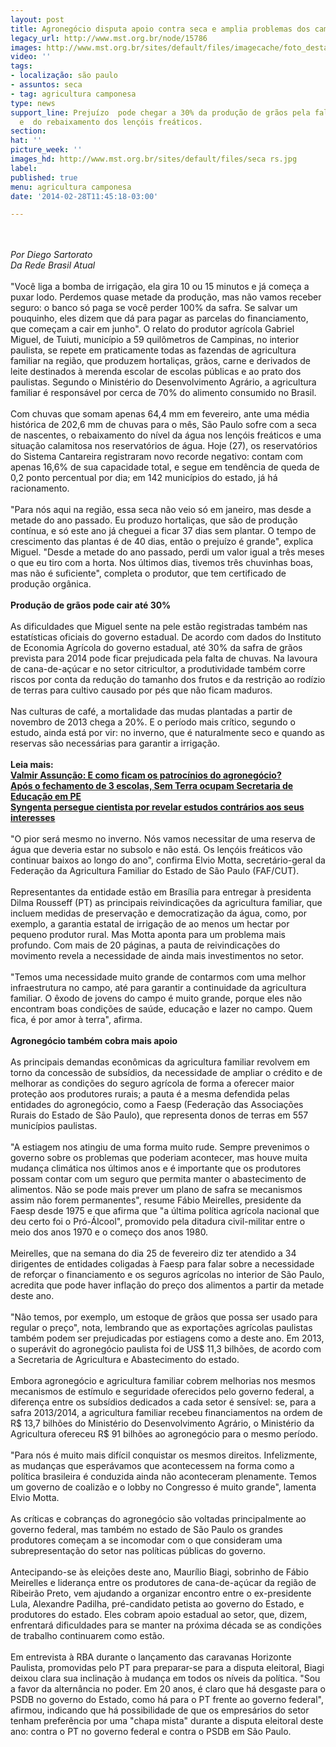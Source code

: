 ```yaml
---
layout: post
title: Agronegócio disputa apoio contra seca e amplia problemas dos camponeses
legacy_url: http://www.mst.org.br/node/15786
images: http://www.mst.org.br/sites/default/files/imagecache/foto_destaque/seca rs.jpg
video: ''
tags:
- localização: são paulo
- assuntos: seca
- tag: agricultura camponesa
type: news
support_line: Prejuízo  pode chegar a 30% da produção de grãos pela falta de chuvas
  e  do rebaixamento dos lençóis freáticos.
section: 
hat: ''
picture_week: ''
images_hd: http://www.mst.org.br/sites/default/files/seca rs.jpg
label: 
published: true
menu: agricultura camponesa
date: '2014-02-28T11:45:18-03:00'

---
```

<p><br><em><br>Por Diego Sartorato<br>Da Rede Brasil Atual</em><br><br>"Você liga a bomba de irrigação, ela gira 10 ou 15 minutos e já começa a puxar lodo. Perdemos quase metade da produção, mas não vamos receber seguro: o banco só paga se você perder 100% da safra. Se salvar um pouquinho, eles dizem que dá para pagar as parcelas do financiamento, que começam a cair em junho". O relato do produtor agrícola Gabriel Miguel, de Tuiuti, município a 59 quilômetros de Campinas, no interior paulista, se repete em praticamente todas as fazendas de agricultura familiar na região, que produzem hortaliças, grãos, carne e derivados de leite destinados à merenda escolar de escolas públicas e ao prato dos paulistas. Segundo o Ministério do Desenvolvimento Agrário, a agricultura familiar é responsável por cerca de 70% do alimento consumido no Brasil.<br><br>Com chuvas que somam apenas 64,4 mm em fevereiro, ante uma média histórica de 202,6 mm de chuvas para o mês, São Paulo sofre com a seca de nascentes, o rebaixamento do nível da água nos lençóis freáticos e uma situação calamitosa nos reservatórios de água. Hoje (27), os reservatórios do Sistema Cantareira registraram novo recorde negativo: contam com apenas 16,6% de sua capacidade total, e segue em tendência de queda de 0,2 ponto percentual por dia; em 142 municípios do estado, já há racionamento.<br><br>"Para nós aqui na região, essa seca não veio só em janeiro, mas desde a metade do ano passado. Eu produzo hortaliças, que são de produção contínua, e só este ano já cheguei a ficar 37 dias sem plantar. O tempo de crescimento das plantas é de 40 dias, então o prejuízo é grande", explica Miguel. "Desde a metade do ano passado, perdi um valor igual a três meses o que eu tiro com a horta. Nos últimos dias, tivemos três chuvinhas boas, mas não é suficiente", completa o produtor, que tem certificado de produção orgânica.<br><br><strong>Produção de grãos pode cair até 30%</strong><br><br>As dificuldades que Miguel sente na pele estão registradas também nas estatísticas oficiais do governo estadual. De acordo com dados do Instituto de Economia Agrícola do governo estadual, até 30% da safra de grãos prevista para 2014 pode ficar prejudicada pela falta de chuvas. Na lavoura de cana-de-açúcar e no setor citricultor, a produtividade também corre riscos por conta da redução do tamanho dos frutos e da restrição ao rodízio de terras para cultivo causado por pés que não ficam maduros.<br><br>Nas culturas de café, a mortalidade das mudas plantadas a partir de novembro de 2013 chega a 20%. E o período mais crítico, segundo o estudo, ainda está por vir: no inverno, que é naturalmente seco e quando as reservas são necessárias para garantir a irrigação.<br><strong><br>Leia mais:<br></strong><a href="http://www.mst.org.br/node/15776"><strong>Valmir Assunção: E como ficam os patrocínios do agronegócio? <br></strong></a><a href="http://www.mst.org.br/node/15781"><strong>Após o fechamento de 3 escolas, Sem Terra ocupam Secretaria de Educação em PE </strong><br></a><a href="http://www.mst.org.br/node/15775"><strong>Syngenta persegue cientista por revelar estudos contrários aos seus interesses </strong></a><br><br>"O pior será mesmo no inverno. Nós vamos necessitar de uma reserva de água que deveria estar no subsolo e não está. Os lençóis freáticos vão continuar baixos ao longo do ano", confirma Elvio Motta, secretário-geral da Federação da Agricultura Familiar do Estado de São Paulo (FAF/CUT).<br><br>Representantes da entidade estão em Brasília para entregar à presidenta Dilma Rousseff (PT) as principais reivindicações da agricultura familiar, que incluem medidas de preservação e democratização da água, como, por exemplo, a garantia estatal de irrigação de ao menos um hectar por pequeno produtor rural. Mas Motta aponta para um problema mais profundo. Com mais de 20 páginas, a pauta de reivindicações do movimento revela a necessidade de ainda mais investimentos no setor.<br><br>"Temos uma necessidade muito grande de contarmos com uma melhor infraestrutura no campo, até para garantir a continuidade da agricultura familiar. O êxodo de jovens do campo é muito grande, porque eles não encontram boas condições de saúde, educação e lazer no campo. Quem fica, é por amor à terra", afirma.<br><br><strong>Agronegócio também cobra mais apoio</strong><br><br>As principais demandas econômicas da agricultura familiar revolvem em torno da concessão de subsídios, da necessidade de ampliar o crédito e de melhorar as condições do seguro agrícola de forma a oferecer maior proteção aos produtores rurais; a pauta é a mesma defendida pelas entidades do agronegócio, como a Faesp (Federação das Associações Rurais do Estado de São Paulo), que representa donos de terras em 557 municípios paulistas.<br><br>"A estiagem nos atingiu de uma forma muito rude. Sempre prevenimos o governo sobre os problemas que poderiam acontecer, mas houve muita mudança climática nos últimos anos e é importante que os produtores possam contar com um seguro que permita manter o abastecimento de alimentos. Não se pode mais prever um plano de safra se mecanismos assim não forem permanentes", resume Fábio Meirelles, presidente da Faesp desde 1975 e que afirma que "a última política agrícola nacional que deu certo foi o Pró-Álcool", promovido pela ditadura civil-militar entre o meio dos anos 1970 e o começo dos anos 1980.<br><br>Meirelles, que na semana do dia 25 de fevereiro diz ter atendido a 34 dirigentes de entidades coligadas à Faesp para falar sobre a necessidade de reforçar o financiamento e os seguros agrícolas no interior de São Paulo, acredita que pode haver inflação do preço dos alimentos a partir da metade deste ano.<br><br>"Não temos, por exemplo, um estoque de grãos que possa ser usado para regular o preço", nota, lembrando que as exportações agrícolas paulistas também podem ser prejudicadas por estiagens como a deste ano. Em 2013, o superávit do agronegócio paulista foi de US$ 11,3 bilhões, de acordo com a Secretaria de Agricultura e Abastecimento do estado.<br><br>Embora agronegócio e agricultura familiar cobrem melhorias nos mesmos mecanismos de estímulo e seguridade oferecidos pelo governo federal, a diferença entre os subsídios dedicados a cada setor é sensível: se, para a safra 2013/2014, a agricultura familiar recebeu financiamentos na ordem de R$ 13,7 bilhões do Ministério do Desenvolvimento Agrário, o Ministério da Agricultura ofereceu R$ 91 bilhões ao agronegócio para o mesmo período.<br><br>"Para nós é muito mais difícil conquistar os mesmos direitos. Infelizmente, as mudanças que esperávamos que acontecessem na forma como a política brasileira é conduzida ainda não aconteceram plenamente. Temos um governo de coalizão e o lobby no Congresso é muito grande", lamenta Elvio Motta.<br><br>As críticas e cobranças do agronegócio são voltadas principalmente ao governo federal, mas também no estado de São Paulo os grandes produtores começam a se incomodar com o que consideram uma subrepresentação do setor nas políticas públicas do governo.<br><br>Antecipando-se às eleições deste ano, Maurílio Biagi, sobrinho de Fábio Meirelles e liderança entre os produtores de cana-de-açúcar da região de Ribeirão Preto, vem ajudando a organizar encontro entre o ex-presidente Lula, Alexandre Padilha, pré-candidato petista ao governo do Estado, e produtores do estado. Eles cobram apoio estadual ao setor, que, dizem, enfrentará dificuldades para se manter na próxima década se as condições de trabalho continuarem como estão.<br><br>Em entrevista à RBA durante o lançamento das caravanas Horizonte Paulista, promovidas pelo PT para preparar-se para a disputa eleitoral, Biagi deixou clara sua inclinação à mudança em todos os níveis da política. "Sou a favor da alternância no poder. Em 20 anos, é claro que há desgaste para o PSDB no governo do Estado, como há para o PT frente ao governo federal", afirmou, indicando que há possibilidade de que os empresários do setor tenham preferência por uma "chapa mista" durante a disputa eleitoral deste ano: contra o PT no governo federal e contra o PSDB em São Paulo.</p><p>&nbsp;</p><p>&nbsp;</p>
